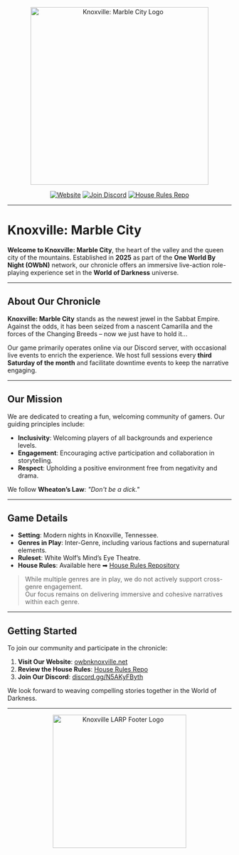 <p align="center">
  <img src="https://owbnknoxville.net/wp-content/uploads/2022/07/mckn-title.png" alt="Knoxville: Marble City Logo" width="400px" />
</p>

<p align="center">
  <a href="https://owbnknoxville.net"><img alt="Website" src="https://img.shields.io/badge/Visit%20Our%20Website-KMC-blue?style=for-the-badge&logo=worldofdarkness" /></a>
  <a href="https://discord.gg/N5AKyFByth"><img alt="Join Discord" src="https://img.shields.io/discord/1151658588711102464?color=%237289DA&label=Discord&logo=discord&style=for-the-badge" /></a>
  <a href="https://github.com/mckn-larp/house-rules"><img alt="House Rules Repo" src="https://img.shields.io/badge/House%20Rules-Repository-critical?style=for-the-badge&logo=github" /></a>
</p>

---

# Knoxville: Marble City

**Welcome to Knoxville: Marble City**, the heart of the valley and the queen city of the mountains. Established in **2025** as part of the **One World By Night (OWbN)** network, our chronicle offers an immersive live-action role-playing experience set in the **World of Darkness** universe.

---

## About Our Chronicle

**Knoxville: Marble City** stands as the newest jewel in the Sabbat Empire. Against the odds, it has been seized from a nascent Camarilla and the forces of the Changing Breeds – now we just have to hold it...

Our game primarily operates online via our Discord server, with occasional live events to enrich the experience. We host full sessions every **third Saturday of the month** and facilitate downtime events to keep the narrative engaging.

---

## Our Mission

We are dedicated to creating a fun, welcoming community of gamers. Our guiding principles include:

- **Inclusivity**: Welcoming players of all backgrounds and experience levels.
- **Engagement**: Encouraging active participation and collaboration in storytelling.
- **Respect**: Upholding a positive environment free from negativity and drama.

We follow **Wheaton’s Law**: _"Don't be a dick."_

---

## Game Details

- **Setting**: Modern nights in Knoxville, Tennessee.
- **Genres in Play**: Inter-Genre, including various factions and supernatural elements.
- **Ruleset**: White Wolf’s Mind’s Eye Theatre.
- **House Rules**: Available here ➡ [House Rules Repository](https://github.com/mckn-larp/house-rules)

> While multiple genres are in play, we do not actively support cross-genre engagement.  
> Our focus remains on delivering immersive and cohesive narratives within each genre.

---

## Getting Started

To join our community and participate in the chronicle:

1. **Visit Our Website**: [owbnknoxville.net](https://owbnknoxville.net)
2. **Review the House Rules**: [House Rules Repo](https://github.com/mckn-larp/house-rules)
3. **Join Our Discord**: [discord.gg/N5AKyFByth](https://discord.gg/N5AKyFByth)

We look forward to weaving compelling stories together in the World of Darkness.

---

<p align="center">
  <img src="https://owbnknoxville.net/wp-content/uploads/2023/12/KMC-horizontal-text-logo-white.png" alt="Knoxville LARP Footer Logo" width="300px"/>
</p>
